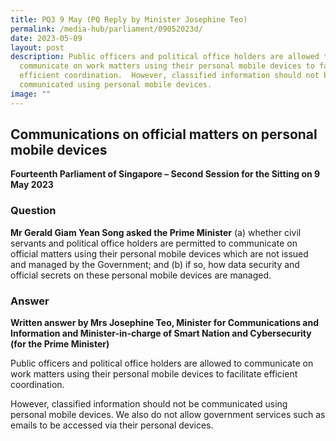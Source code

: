 ```yaml
---
title: PQ3 9 May (PQ Reply by Minister Josephine Teo)
permalink: /media-hub/parliament/09052023d/
date: 2023-05-09
layout: post
description: Public officers and political office holders are allowed to
  communicate on work matters using their personal mobile devices to facilitate
  efficient coordination.  However, classified information should not be
  communicated using personal mobile devices.
image: ""
---
```

## Communications on official matters on personal mobile devices


**Fourteenth Parliament of Singapore – Second Session for the Sitting on 9 May 2023**

### Question

**Mr Gerald Giam Yean Song asked the Prime Minister** (a) whether civil servants and political office holders are permitted to communicate on official matters using their personal mobile devices which are not issued and managed by the Government; and (b) if so, how data security and official secrets on these personal mobile devices are managed.

### Answer

**Written answer by Mrs Josephine Teo, Minister for Communications and Information and Minister-in-charge of Smart Nation and Cybersecurity (for the Prime Minister)**

Public officers and political office holders are allowed to communicate on work matters using their personal mobile devices to facilitate efficient coordination.

However, classified information should not be communicated using personal mobile devices. We also do not allow government services such as emails to be accessed via their personal devices.